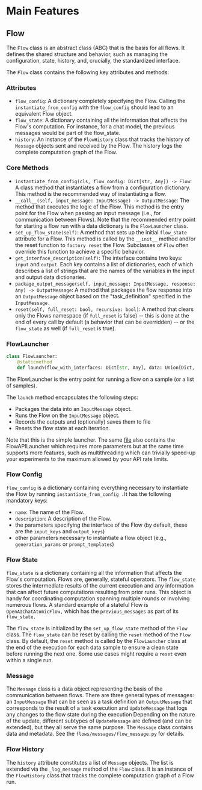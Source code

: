 # Main Features

## Flow

The `Flow` class is an abstract class (ABC) that is the basis for all flows.
It defines the shared structure and behavior, such as managing the configuration, state, history, and, crucially, the standardized interface. 

The `Flow` class contains the following key attributes and methods:

### Attributes
- `flow_config`: A dictionary completely specifying the Flow. Calling the `instantiate_from_config` with the `flow_config` should lead to an equivalent Flow object.
- `flow_state`: A dictionary containing all the information that affects the Flow's computation. For instance, for a chat model, the previous messages would be part of the flow_state.
- `history`: An instance of the `FlowHistory` class that tracks the history of `Message` objects sent and received by the Flow. The history logs the complete computation graph of the Flow.

### Core Methods
- `instantiate_from_config(cls, flow_config: Dict[str, Any]) -> Flow`: A class method that instantiates a flow from a configuration dictionary. This method is the recommended way of instantiating a flow.
- `__call__(self, input_message: InputMessage) -> OutputMessage`: The method that executes the logic of the Flow. This method is the entry point for the Flow when passing an input message (i.e., for communication between Flows). Note that the recommended entry point for starting a flow run with a data dictionary is the `FlowLauncher` class.
- `set_up_flow_state(self)`: A method that sets up the initial `flow_state` attribute for a Flow. This method is called by the `__init__` method and/or the reset function to `factory reset` the Flow. Subclasses of `Flow` often override this function to achieve a specific behavior.
- `get_interface_description(self)`: The interface contains two keys: `input` and `output`. Each key contains a list of dictionaries, each of which describes a list of strings that are the names of the variables in the input and output data dictionaries. 
- `package_output_message(self, input_message: InputMessage, response: Any) -> OutputMessage`: A method that packages the flow response into an `OutputMessage` object based on the "task_definition" specified in the `InputMessage.` 
- `reset(self, full_reset: bool, recursive: bool)`: A method that clears only the Flows namespace (if `full_reset` is false) -- this is done at the end of every call by default (a behavior that can be overridden) -- or the `flow_state` as well (if `full_reset` is true).


### FlowLauncher

```python
class FlowLauncher:
    @staticmethod
    def launch(flow_with_interfaces: Dict[str, Any], data: Union[Dict, List[Dict]], path_to_output_file: Optional[str] = None, api_keys: Optional[Dict[str, str]] = None) -> Tuple[List[dict]]:
```

The FlowLauncher is the entry point for running a flow on a sample (or a list of samples).

The `launch` method encapsulates the following steps:
- Packages the data into an `InputMessage` object.
- Runs the Flow on the `InputMessage` object.
- Records the outputs and (optionally) saves them to file
- Resets the flow state at each iteration.

Note that this is the simple launcher. The same [file](https://github.com/epfl-dlab/flows/blob/main/flows/flow_launchers/flow_API_launcher.py) also contains the FlowAPILauncher which requires more parameters but at the same time supports more features, such as multithreading which can trivially speed-up your experiments to the maximum allowed by your API rate limits.

### Flow Config

`flow_config` is a dictionary containing everything necessary to instantiate the Flow by running `instantiate_from_config .`It has the following mandatory keys:
  - `name`: The name of the Flow.
  - `description`: A description of the Flow.
  - the parameters specifying the interface of the Flow (by default, these are the `input_keys` and `output_keys`)
  - other parameters necessary to instantiate a flow object (e.g., `generation_params` or `prompt_templates`)

### Flow State

`flow_state` is a dictionary containing all the information that affects the Flow's computation.
Flows are, generally, stateful operators. The `flow_state` stores the intermediate results of the current execution and any information that can affect future computations resulting from prior runs. 
This object is handy for coordinating computation spanning multiple rounds or involving numerous flows. 
A standard example of a stateful Flow is `OpenAIChatAtomicFlow,` which has the `previous_messages` as part of its `flow_state.` 

The `flow_state` is initialized by the `set_up_flow_state` method of the `Flow` class.
The `flow_state` can be reset by calling the `reset` method of the `Flow` class. By default, the `reset` method is called by the `FlowLauncher` class at the end of the execution for each data sample to ensure a clean state before running the next one. Some use cases might require a `reset` even within a single run.

### Message
The `Message` class is a data object representing the basis of the communication between flows. There are three general types of messages:
an `InputMessage` that can be seen as a task definition
an `OutputMessage` that corresponds to the result of a task execution
and `UpdateMessage` that logs any changes to the flow state during the execution
Depending on the nature of the update, different subtypes of `UpdateMessage` are defined (and can be extended), but they all serve the same purpose.
The `Message` class contains data and metadata. See the `flows/messages/flow_message.py` for details.

### Flow History
The `history` attribute constitutes a list of `Message` objects. The list is extended via the `_log_message` method of the `Flow` class.
It is an instance of the `FlowHistory` class that tracks the complete computation graph of a Flow run.